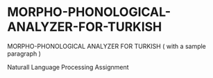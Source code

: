 # MORPHO-PHONOLOGICAL-ANALYZER-FOR-TURKISH
MORPHO-PHONOLOGICAL ANALYZER FOR TURKISH  ( with a sample paragraph )

Naturall Language Processing Assignment
